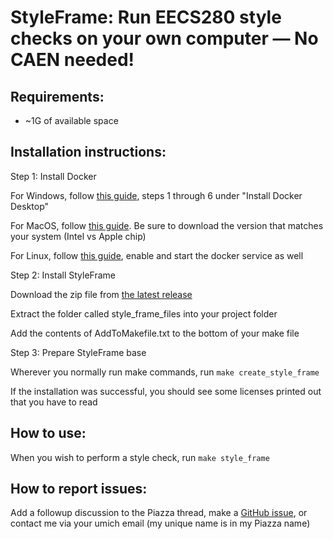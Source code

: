 # StyleFrame: Run EECS280 style checks on your own computer — No CAEN needed!

## Requirements:
* ~1G of available space

## Installation instructions:

Step 1: Install Docker

For Windows, follow [this guide](https://learn.microsoft.com/en-us/windows/wsl/tutorials/wsl-containers#install-docker-desktop), steps 1 through 6 under "Install Docker Desktop"

For MacOS, follow [this guide](https://docs.docker.com/desktop/install/mac-install/). Be sure to download the version that matches your system (Intel vs Apple chip)

For Linux, follow [this guide](https://docs.docker.com/desktop/install/linux-install/), enable and start the docker service as well

Step 2: Install StyleFrame

Download the zip file from [the latest release](https://github.com/978-9-17-637879-3/StyleFrame/releases)

Extract the folder called style_frame_files into your project folder

Add the contents of AddToMakefile.txt to the bottom of your make file

Step 3: Prepare StyleFrame base

Wherever you normally run make commands, run `make create_style_frame`

If the installation was successful, you should see some licenses printed out that you have to read

## How to use:

When you wish to perform a style check, run `make style_frame`

## How to report issues:

Add a followup discussion to the Piazza thread, make a [GitHub issue](https://github.com/978-9-17-637879-3/StyleFrame/issues), or contact me via your umich email (my unique name is in my Piazza name)